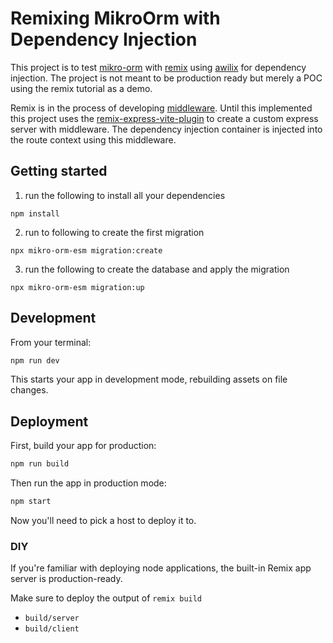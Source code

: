 # Remixing MikroOrm with Dependency Injection

This project is to test [mikro-orm](https://mikro-orm.io/) with [remix](https://remix.run/) using [awilix](https://github.com/jeffijoe/awilix) for dependency injection. The project is not meant to be production ready but merely a POC using the remix tutorial as a demo.

Remix is in the process of developing [middleware](https://github.com/remix-run/remix/discussions/7642). Until this implemented this project uses the [remix-express-vite-plugin](https://github.com/kiliman/remix-express-vite-plugin) to create a custom express server with middleware.
The dependency injection container is injected into the route context using this middleware.

## Getting started

1) run the following to install all your dependencies
```shellscript 
npm install
```
2) run to following to create the first migration
```shellscript
npx mikro-orm-esm migration:create
``` 
3) run the following to create the database and apply the migration
```shellscript s
npx mikro-orm-esm migration:up
``` 

## Development

From your terminal:

```sh
npm run dev
```

This starts your app in development mode, rebuilding assets on file changes.

## Deployment

First, build your app for production:

```sh
npm run build
```

Then run the app in production mode:

```sh
npm start
```

Now you'll need to pick a host to deploy it to.

### DIY

If you're familiar with deploying node applications, the built-in Remix app server is production-ready.

Make sure to deploy the output of `remix build`

- `build/server`
- `build/client`
